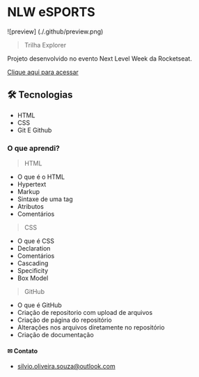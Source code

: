 # NLW eSPORTS

![preview] (./.github/preview.png)

> Trilha Explorer

Projeto desenvolvido no evento Next Level Week da Rocketseat.

[Clique aqui para acessar](https://silvinsouza.github.io/nlw-esports-explorer)

## 🛠 Tecnologias

- HTML
- CSS
- Git E Github

### O que aprendi?

> HTML

- O que é o HTML
- Hypertext
- Markup
- Sintaxe de uma tag
- Atributos
- Comentários

> CSS

- O que é CSS
- Declaration
- Comentários
- Cascading
- Specificity
- Box Model

> GitHub

- O que é GitHub
- Criação de repositorio com upload de arquivos 
- Criação de página do repositório
- Alterações nos arquivos diretamente no repositório 
- Criação de documentação


#### ✉ Contato

- silvio.oliveira.souza@outlook.com
